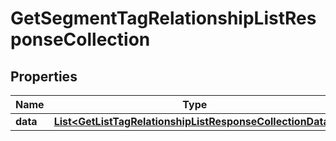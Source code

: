 # GetSegmentTagRelationshipListResponseCollection

## Properties
Name | Type | Description | Notes
------------ | ------------- | ------------- | -------------
**data** | [**List&lt;GetListTagRelationshipListResponseCollectionData&gt;**](GetListTagRelationshipListResponseCollectionData.md) |  | 
